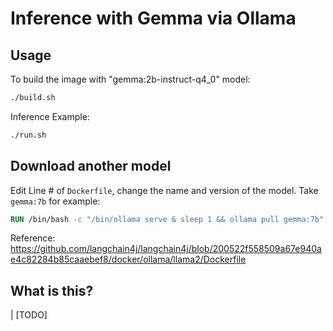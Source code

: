 # Inference with Gemma via Ollama

## Usage

To build the image with "gemma:2b-instruct-q4_0" model:

```bash
./build.sh
```

Inference Example:

```bash
./run.sh
```

## Download another model

Edit Line # of `Dockerfile`, change the name and version of the model. Take `gemma:7b` for example:

```Dockerfile
RUN /bin/bash -c "/bin/ollama serve & sleep 1 && ollama pull gemma:7b"
```

Reference: https://github.com/langchain4j/langchain4j/blob/200522f558509a67e940ae4c82284b85caaebef8/docker/ollama/llama2/Dockerfile

## What is this?

| [TODO]

